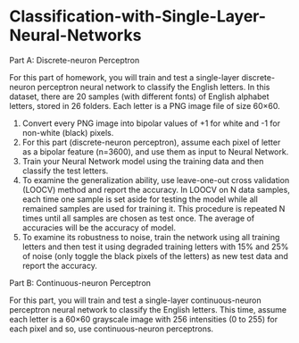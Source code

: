 # Classification-with-Single-Layer-Neural-Networks

Part A: Discrete-neuron Perceptron

For this part of homework, you will train and test a single-layer discrete-neuron perceptron neural network to classify the English letters. In this dataset, there are 20 samples (with different fonts) of English alphabet letters, stored in 26 folders. Each letter is a PNG image file of size 60×60.

1. Convert every PNG image into bipolar values of +1 for white and -1 for non-white (black) pixels.
2.  For this part (discrete-neuron perceptron), assume each pixel of letter as a bipolar feature (n=3600), and use them as input to Neural Network.
3. Train your Neural Network model using the training data and then classify the test letters.
4. To examine the generalization ability, use leave-one-out cross validation (LOOCV) method and report the accuracy. In LOOCV on N data samples, each time one sample is set aside for testing the model while all remained samples are used for training it. This procedure is repeated N times until all samples are chosen as test once. The average of accuracies will be the accuracy of model.
5. To examine its robustness to noise, train the network using all training letters and then test it using degraded training letters with 15% and 25% of noise (only toggle the black pixels of the letters) as new test data and report the accuracy.

   
Part B: Continuous-neuron Perceptron

For this part, you will train and test a single-layer continuous-neuron perceptron neural network to classify the English letters. This time, assume each letter is a 60×60 grayscale image with 256 intensities (0 to 255) for each pixel and so, use continuous-neuron perceptrons.
